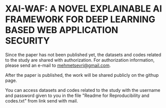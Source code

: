 # XAI-WAF: A NOVEL EXPLAINABLE AI FRAMEWORK FOR DEEP LEARNING BASED WEB APPLICATION SECURITY

Since the paper has not been published yet, the datasets and codes related to the study are shared with authorization. For authorization information, please send an e-mail to mehmetsevri@gmail.com.

After the paper is published, the work will be shared publicly on the githup page.

You can access datasets and codes related to the study with the username and password given to you in the file "Readme for Reproducibility and codes.txt" from link send with mail.

